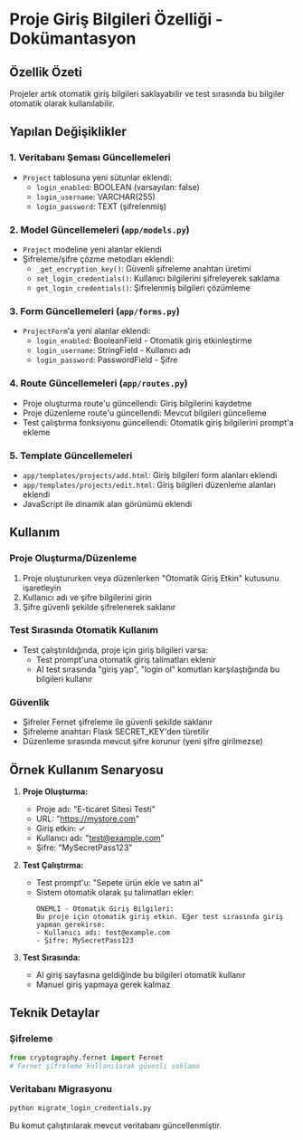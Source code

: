# Proje Giriş Bilgileri Özelliği - Dokümantasyon

## Özellik Özeti
Projeler artık otomatik giriş bilgileri saklayabilir ve test sırasında bu bilgiler otomatik olarak kullanılabilir.

## Yapılan Değişiklikler

### 1. Veritabanı Şeması Güncellemeleri
- `Project` tablosuna yeni sütunlar eklendi:
  - `login_enabled`: BOOLEAN (varsayılan: false)
  - `login_username`: VARCHAR(255) 
  - `login_password`: TEXT (şifrelenmiş)

### 2. Model Güncellemeleri (`app/models.py`)
- `Project` modeline yeni alanlar eklendi
- Şifreleme/şifre çözme metodları eklendi:
  - `_get_encryption_key()`: Güvenli şifreleme anahtarı üretimi
  - `set_login_credentials()`: Kullanıcı bilgilerini şifreleyerek saklama
  - `get_login_credentials()`: Şifrelenmiş bilgileri çözümleme

### 3. Form Güncellemeleri (`app/forms.py`)
- `ProjectForm`'a yeni alanlar eklendi:
  - `login_enabled`: BooleanField - Otomatik giriş etkinleştirme
  - `login_username`: StringField - Kullanıcı adı
  - `login_password`: PasswordField - Şifre

### 4. Route Güncellemeleri (`app/routes.py`)
- Proje oluşturma route'u güncellendi: Giriş bilgilerini kaydetme
- Proje düzenleme route'u güncellendi: Mevcut bilgileri güncelleme
- Test çalıştırma fonksiyonu güncellendi: Otomatik giriş bilgilerini prompt'a ekleme

### 5. Template Güncellemeleri
- `app/templates/projects/add.html`: Giriş bilgileri form alanları eklendi
- `app/templates/projects/edit.html`: Giriş bilgileri düzenleme alanları eklendi
- JavaScript ile dinamik alan görünümü eklendi

## Kullanım

### Proje Oluşturma/Düzenleme
1. Proje oluştururken veya düzenlerken "Otomatik Giriş Etkin" kutusunu işaretleyin
2. Kullanıcı adı ve şifre bilgilerini girin
3. Şifre güvenli şekilde şifrelenerek saklanır

### Test Sırasında Otomatik Kullanım
- Test çalıştırıldığında, proje için giriş bilgileri varsa:
  - Test prompt'una otomatik giriş talimatları eklenir
  - AI test sırasında "giriş yap", "login ol" komutları karşılaştığında bu bilgileri kullanır

### Güvenlik
- Şifreler Fernet şifreleme ile güvenli şekilde saklanır
- Şifreleme anahtarı Flask SECRET_KEY'den türetilir
- Düzenleme sırasında mevcut şifre korunur (yeni şifre girilmezse)

## Örnek Kullanım Senaryosu

1. **Proje Oluşturma:**
   - Proje adı: "E-ticaret Sitesi Testi"
   - URL: "https://mystore.com"
   - Giriş etkin: ✓
   - Kullanıcı adı: "test@example.com"
   - Şifre: "MySecretPass123"

2. **Test Çalıştırma:**
   - Test prompt'u: "Sepete ürün ekle ve satın al"
   - Sistem otomatik olarak şu talimatları ekler:
     ```
     ÖNEMLI - Otomatik Giriş Bilgileri:
     Bu proje için otomatik giriş etkin. Eğer test sırasında giriş yapman gerekirse:
     - Kullanıcı adı: test@example.com  
     - Şifre: MySecretPass123
     ```

3. **Test Sırasında:**
   - AI giriş sayfasına geldiğinde bu bilgileri otomatik kullanır
   - Manuel giriş yapmaya gerek kalmaz

## Teknik Detaylar

### Şifreleme
```python
from cryptography.fernet import Fernet
# Fernet şifreleme kullanılarak güvenli saklama
```

### Veritabanı Migrasyonu
```bash
python migrate_login_credentials.py
```

Bu komut çalıştırılarak mevcut veritabanı güncellenmiştir.